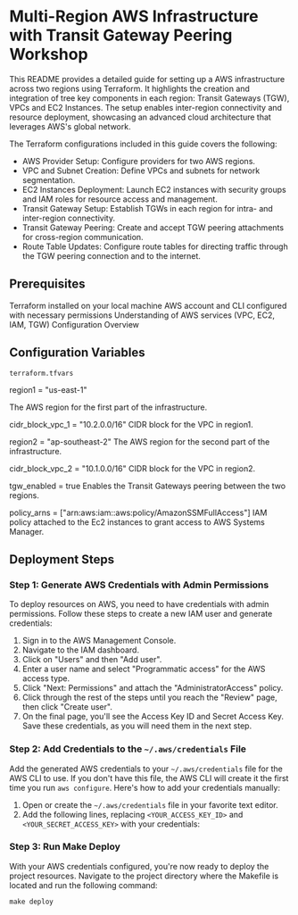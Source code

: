 # Multi-Region AWS Infrastructure with Transit Gateway Peering Workshop

This README provides a detailed guide for setting up a AWS infrastructure across two regions using Terraform. It highlights the creation and integration of tree key components in each region: Transit Gateways (TGW), VPCs and EC2 Instances. The setup enables inter-region connectivity and resource deployment, showcasing an advanced cloud architecture that leverages AWS's global network.

The Terraform configurations included in this guide covers the following:

* AWS Provider Setup: Configure providers for two AWS regions.
* VPC and Subnet Creation: Define VPCs and subnets for network segmentation.
* EC2 Instances Deployment: Launch EC2 instances with security groups and IAM roles for resource access and management.
* Transit Gateway Setup: Establish TGWs in each region for intra- and inter-region connectivity.
* Transit Gateway Peering: Create and accept TGW peering attachments for cross-region communication.
* Route Table Updates: Configure route tables for directing traffic through the TGW peering connection and to the internet.

## Prerequisites

Terraform installed on your local machine
AWS account and CLI configured with necessary permissions
Understanding of AWS services (VPC, EC2, IAM, TGW)
Configuration Overview

## Configuration Variables

`terraform.tfvars`

region1 = "us-east-1"

The AWS region for the first part of the infrastructure.

cidr_block_vpc_1 = "10.2.0.0/16"
CIDR block for the VPC in region1.

region2 = "ap-southeast-2"
The AWS region for the second part of the infrastructure.

cidr_block_vpc_2 = "10.1.0.0/16"
CIDR block for the VPC in region2.


tgw_enabled = true
Enables  the Transit Gateways peering between the two regions.

policy_arns = ["arn:aws:iam::aws:policy/AmazonSSMFullAccess"]
IAM policy attached to the Ec2 instances to grant access to AWS Systems Manager.

## Deployment Steps

### Step 1: Generate AWS Credentials with Admin Permissions

To deploy resources on AWS, you need to have credentials with admin permissions. Follow these steps to create a new IAM user and generate credentials:

1. Sign in to the AWS Management Console.
2. Navigate to the IAM dashboard.
3. Click on "Users" and then "Add user".
4. Enter a user name and select "Programmatic access" for the AWS access type.
5. Click "Next: Permissions" and attach the "AdministratorAccess" policy.
6. Click through the rest of the steps until you reach the "Review" page, then click "Create user".
7. On the final page, you'll see the Access Key ID and Secret Access Key. Save these credentials, as you will need them in the next step.

### Step 2: Add Credentials to the `~/.aws/credentials` File

Add the generated AWS credentials to your `~/.aws/credentials` file for the AWS CLI to use. If you don't have this file, the AWS CLI will create it the first time you run `aws configure`. Here's how to add your credentials manually:

1. Open or create the `~/.aws/credentials` file in your favorite text editor.
2. Add the following lines, replacing `<YOUR_ACCESS_KEY_ID>` and `<YOUR_SECRET_ACCESS_KEY>` with your credentials:

### Step 3: Run Make Deploy

With your AWS credentials configured, you're now ready to deploy the project resources. Navigate to the project directory where the Makefile is located and run the following command:

`make deploy`

